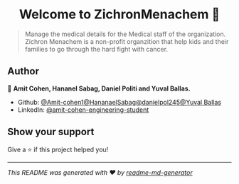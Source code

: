 <h1 align="center">Welcome to ZichronMenachem 👋</h1>
<p>
</p>

>  Manage the medical details for the Medical staff of the organization. Zichron Menachem is a non-profit organzition that help kids and their families to go through the hard fight with cancer.

## Author

👤 **Amit Cohen, Hananel Sabag, Daniel Politi and Yuval Ballas.**

* Github: [@Amit-cohen1](https://github.com/Amit-cohen1)[@HananaelSabag](https://github.com/HananaelSabag)[@danielpol245](https://github.com/danielpol245)[@Yuval Ballas](https://github.com/YuavalBallas)
* LinkedIn: [@amit-cohen-engineering-student](https://linkedin.com/in/amit-cohen-engineering-student)

## Show your support

Give a ⭐️ if this project helped you!

***
_This README was generated with ❤️ by [readme-md-generator](https://github.com/kefranabg/readme-md-generator)_
